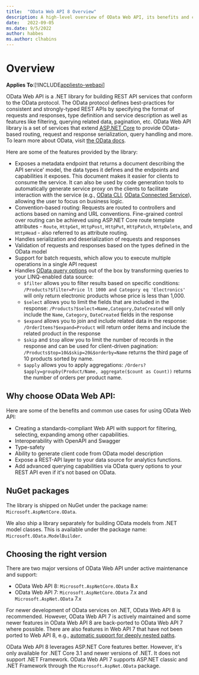 ```yaml
---
title:  "OData Web API 8 Overview"
description: A high-level overview of OData Web API, its benefits and common use cases.
date:   2022-09-05
ms.date: 9/5/2022
author: habbes
ms.author: clhabins
---
```


# Overview
**Applies To**:[!INCLUDE[appliesto-webapi](../../includes/appliesto-webapi-v8.md)]

OData Web API is a .NET library for building REST API services that conform to the OData protocol. The OData protocol defines best-practices for consistent and strongly-typed REST APIs by specifying the format of requests and responses, type definition and service description as well as features like filtering, querying related data, pagination, etc. OData Web API library is a set of services that extend [ASP.NET Core](/aspnet/core/introduction-to-aspnet-core) to provide OData-based routing, request and response serialization, query handling and more. To learn more about OData, visit [the OData docs](/odata/overview).

Here are some of the features provided by the library:
- Exposes a metadata endpoint that returns a document describing the API service' model, the data types it defines and the endpoints and capabilities it exposes. This document makes it easier for clients to consume the service. It can also be used by code generation tools to automatically generate service proxy on the clients to facilitate interaction with the service (e.g., [OData CLI](/odata/odatacli/getting-started), [OData Connected Service](/odata/connectedservice/getting-started)), allowing the user to focus on business logic.
- Convention-based routing: Requests are routed to controllers and actions based on naming and URL conventions. Fine-grained control over routing can be achieved using ASP.NET Core route template attributes - `Route`, `HttpGet`, `HttpPost`, `HttpPut`, `HttpPatch`, `HttpDelete`, and `HttpHead` - also referred to as attribute routing.
- Handles serialization and deserialization of requests and responses
- Validation of requests and responses based on the types defined in the OData model
- Support for batch requests, which allow you to execute multiple operations in a single API request
- Handles [OData query options](/odata/concepts/queryoptions-overview) out of the box by transforming queries to your LINQ-enabled data source:
  - `$filter` allows you to filter results based on specific conditions: `/Products?$filter=Price lt 1000 and Category eq 'Electronics'` will only return electronic products whose price is less than 1,000.
  - `$select` allows you to limit the fields that are included in the response: `/Products?$select=Name,Category,DateCreated` will only include the `Name`, `Category`, `DateCreated` fields in the response
  - `$expand` allows you to join and include related data in the response: `/OrderItems?$expand=Product` will return order items and include the related product in the response
  - `$skip` and `$top` allow you to limit the number of records in the response and can be used for client-driven pagination: `/Products$top=10&$skip=20&$orderby=Name` returns the third page of 10 products sorted by name.
  - `$apply` allows you to apply aggregations: `/Orders?$apply=groupby(Product/Name, aggregate($count as Count))` returns the number of orders per product name.


## Why choose OData Web API:

Here are some of the benefits and common use cases for using OData Web API:

- Creating a standards-compliant Web API with support for filtering, selecting, expanding among other capabilities.
- Interoperability with OpenAPI and Swagger
- Type-safety
- Ability to generate client code from OData model description
- Expose a REST-API layer to your data source for analytics functions.
- Add advanced querying capabilities via OData query options to your REST API even if it's not based on OData.

## NuGet packages

The library is shipped on NuGet under the package name: `Microsoft.AspNetCore.OData`.

We also ship a library separately for building OData models from .NET model classes. This is available under the package name: `Microsoft.OData.ModelBuilder`.

## Choosing the right version

There are two major versions of OData Web API under active maintenance and support:
- OData Web API 8: `Microsoft.AspNetCore.OData` 8.x
- OData Web API 7: `Microsoft.AspNetCore.OData` 7.x and `Microsoft.AspNet.OData` 7.x

For newer development of OData services on .NET, OData Web API 8 is recommended. However, OData Web API 7 is actively maintained and some newer features in OData Web API 8 are back-ported to OData Web API 7 where possible. There are also features in Web API 7 that have not been ported to Web API 8, e.g., [automatic support for deeply nested paths](/odata/webapi/automatic-nested-paths-with-enable-nested-paths).

OData Web API 8 leverages ASP.NET Core features better. However, it's only available for .NET Core 3.1 and newer versions of .NET. It does not support .NET Framework. OData Web API 7 supports ASP.NET classic and .NET Framework through the `Microsoft.AspNet.OData` package.
